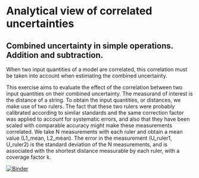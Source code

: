 # Analytical view of correlated uncertainties
## Combined uncertainty in simple operations. Addition and subtraction.

When two input quantities of a model are correlated, this correlation must be taken into account when estimating the combined uncertainty.

This exercise aims to evaluate the effect of the correlation between two input quantities on their combined uncertainty. The measurand of interest is the distance of a string. To obtain the input quantities, or distances, we make use of two rulers. The fact that these two rulers were probably calibrated according to similar standards and the same correction factor was applied to account for systematic errors, and also that they have been scaled with comparable accuracy might make these measurements correlated.
We take N measurements with each ruler and obtain a mean value (L1_mean, L2_mean). The error in the measurement (U_ruler1, U_ruler2) is the standard deviation of the N measurements, and is associated with the shortest distance measurable by each ruler, with a coverage factor k.

[![Binder](https://mybinder.org/badge_logo.svg)](https://mybinder.org/v2/gh/MSCA-LIKE/Analytical-View-of-Correlated-Uncertainties.git/HEAD?urlpath=https%3A%2F%2Fgithub.com%2FMSCA-LIKE%2FAnalytical-View-of-Correlated-Uncertainties%2Fblob%2Fmain%2FUncertainty_SimpleOperations.ipynb)
